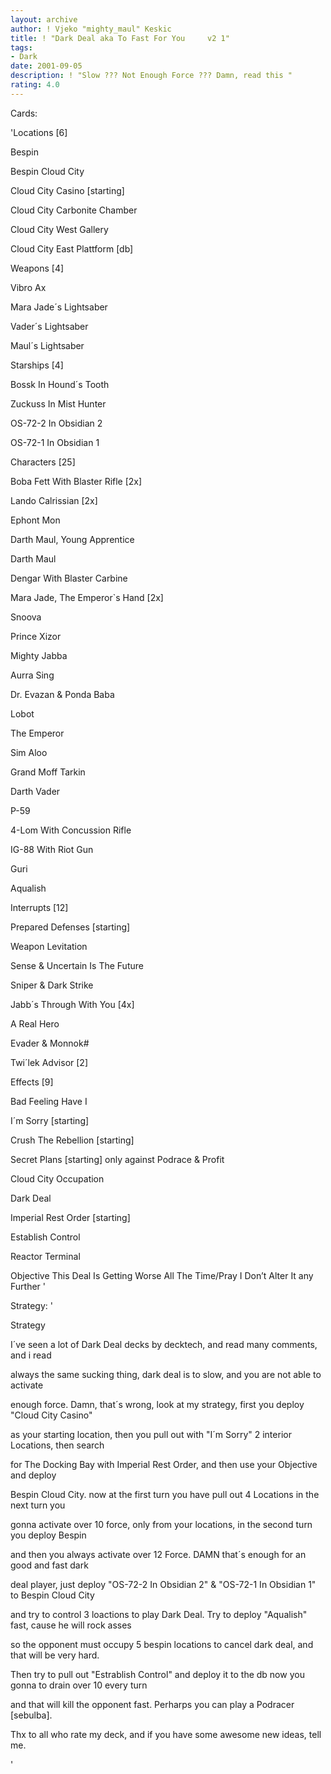 ```yaml
---
layout: archive
author: ! Vjeko "mighty_maul" Keskic
title: ! "Dark Deal aka To Fast For You     v2 1"
tags:
- Dark
date: 2001-09-05
description: ! "Slow ??? Not Enough Force ??? Damn, read this "
rating: 4.0
---
```

Cards: 

'Locations [6]


Bespin

Bespin  Cloud City

Cloud City  Casino [starting]

Cloud City  Carbonite Chamber

Cloud City  West Gallery

Cloud City  East Plattform [db]


Weapons [4]


Vibro Ax

Mara Jade´s Lightsaber

Vader´s Lightsaber

Maul´s Lightsaber


Starships [4]


Bossk In Hound´s Tooth

Zuckuss In Mist Hunter

OS-72-2 In Obsidian 2

OS-72-1 In Obsidian 1




Characters [25]


Boba Fett With Blaster Rifle [2x]

Lando Calrissian [2x]

Ephont Mon

Darth Maul, Young Apprentice

Darth Maul

Dengar With Blaster Carbine

Mara Jade, The Emperor`s Hand [2x]

Snoova

Prince Xizor

Mighty Jabba

Aurra Sing

Dr. Evazan & Ponda Baba

Lobot 

The Emperor

Sim Aloo

Grand Moff Tarkin 

Darth Vader

P-59

4-Lom With Concussion Rifle

IG-88 With Riot Gun

Guri

Aqualish



Interrupts [12]


Prepared Defenses [starting]

Weapon Levitation 

Sense & Uncertain Is The Future

Sniper & Dark Strike

Jabb´s Through With You [4x]

A Real Hero

Evader & Monnok#

Twi´lek Advisor [2]



Effects [9]


Bad Feeling Have I 

I´m Sorry [starting]

Crush The Rebellion [starting]

Secret Plans [starting] only against Podrace & Profit

Cloud City Occupation

Dark Deal 

Imperial Rest Order [starting]

Establish Control

Reactor Terminal


Objective  This Deal Is Getting Worse All The Time/Pray I Don’t Alter It any Further '

Strategy: '

Strategy 


I´ve seen a lot of Dark Deal decks by decktech, and read many comments, and i read 

always the same sucking thing, dark deal is to slow, and you are not able to activate

enough force. Damn, that´s wrong, look at my strategy, first you deploy "Cloud City  Casino"

as your starting location, then you pull out with "I´m Sorry" 2 interior Locations, then search 

for The Docking Bay with Imperial Rest Order, and then use your Objective and deploy  

Bespin  Cloud City. now at the first turn you have pull out 4 Locations in the next turn you 

gonna activate over 10 force, only from your locations, in the second turn you deploy Bespin 

and then you always activate over 12 Force. DAMN that´s enough for an good and fast dark

deal player, just deploy "OS-72-2 In Obsidian 2" & "OS-72-1 In Obsidian 1" to Bespin  Cloud City

and try to control 3 loactions to play Dark Deal. Try to deploy "Aqualish" fast, cause he will rock asses

so the opponent must occupy 5 bespin locations to cancel dark deal, and that will be very hard.

Then try to pull out "Estrablish Control" and deploy it to the db now you gonna to drain over 10 every turn

and that will kill the opponent fast. Perharps you can play a Podracer [sebulba].


Thx to all who rate my deck, and if you have some awesome new ideas, tell me.





'